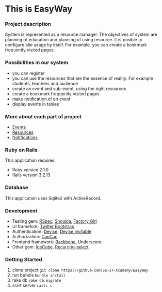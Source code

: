 # This is EasyWay

### Project description

System is represented as a resource manager.
The objectives of system are planning of education and planning of using resource.
It is posible to configure site usage by itself.
For example, you can create a bookmark frequently visited pages.

### Possibilities in our system

* you can register
* you can use the resources that are the essence of reality. For example students, teachers and audience
* сreate an event and sub-event, using the right resources
* create a bookmark frequently visited pages
* make notification of an event
* display events in tables

### More about each part of project

* [Events](https://github.com/SS-IT-Academy/EasyWay/wiki/About-Event)
* [Resources](https://github.com/SS-IT-Academy/EasyWay/wiki/Resources)
* [Notifications](https://github.com/SS-IT-Academy/EasyWay/wiki/Notifications)

### Ruby on Rails

This application requires:

* Ruby version 2.1.0
* Rails version 3.2.13

### Database

This application uses Sqlite3 with ActiveRecord.

### Development

* Testing gem: [RSpec](https://github.com/rspec/rspec-core), [Shoulda](https://github.com/thoughtbot/shoulda), [Factory Girl](https://github.com/thoughtbot/factory_girl)
* UI framefork: [Twitter Bootstrap](https://github.com/seyhunak/twitter-bootstrap-rails)
* Authentication: [Devise](https://github.com/plataformatec/devise), [Devise invitable](https://github.com/scambra/devise_invitable)
* Authorization: [CanCan](https://github.com/ryanb/cancan)
* Frontend framework: [Backbone](https://github.com/codebrew/backbone-rails), Underscore
* Other gem: [IceCube](https://github.com/seejohnrun/ice_cube), [Recurring-select](https://github.com/GetJobber/recurring_select)

### Getting Started

1. clone project `git clone https://github.com/SS-IT-Academy/EasyWay`
2. run bundle `bundle install`
3. rake db `rake db:migrate`
4. srart server `rails s`


